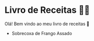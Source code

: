 # Livro de Receitas :man_cook:

Olá! Bem vindo ao meu livro de receitas :wave:

- Sobrecoxa de Frango Assado